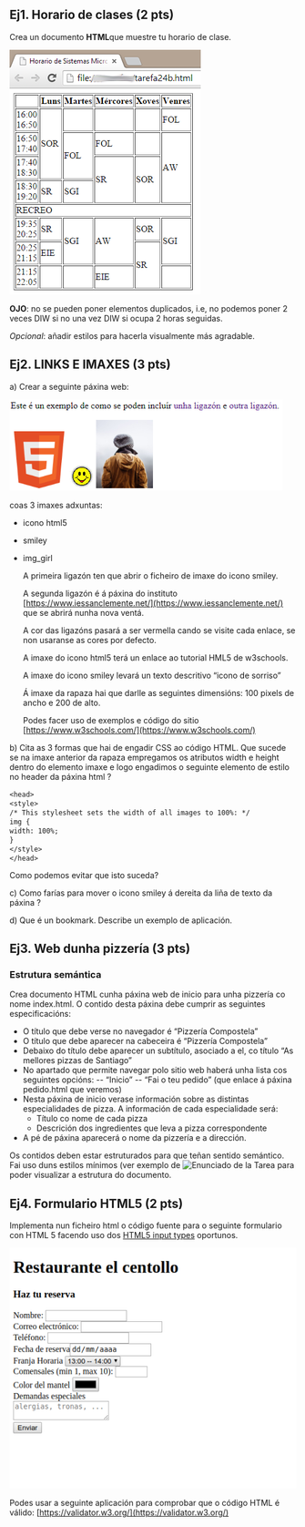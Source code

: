 ﻿
## Ej1. Horario de clases  (**2 pts**)

Crea  un documento ****HTML****que muestre  tu horario de clase. 

![Captura_do_horario](../imgs/horario.png)

****O********J********O****: no se pueden poner elementos duplicados, i.e, no podemos poner 2 veces DIW si no una vez DIW si ocupa 2 horas seguidas.

_Opcional_: añadir estilos para hacerla visualmente más agradable.


## Ej2. LINKS E IMAXES  (**3 pts**)

a) Crear a seguinte páxina web:


![Captura_da imaxe](../imgs/links_imaxes.png)

coas 3 imaxes adxuntas:

 -  icono html5
 - smiley
 - img_girl
    
    A primeira ligazón ten que abrir o ficheiro de imaxe do icono smiley.
    
    A segunda ligazón é á páxina do instituto [https://www.iessanclemente.net/](https://www.iessanclemente.net/) que se abrirá nunha nova ventá.
    
    A cor das ligazóns pasará a ser vermella cando se visite cada enlace, se non usaranse as cores por defecto.
    
    A imaxe do icono html5 terá un enlace ao tutorial HML5 de w3schools.
    
    A imaxe do icono smiley levará un texto descritivo “icono de sorriso”
    
    Á imaxe da rapaza hai que darlle as seguintes dimensións: 100 pixels de ancho e 200 de alto.
    
    Podes facer uso de exemplos e código do sitio [https://www.w3schools.com/](https://www.w3schools.com/)
    
 b) Cita as 3 formas que hai de engadir CSS ao código HTML. Que sucede se na imaxe anterior da rapaza empregamos os atributos width e height dentro do elemento imaxe e logo engadimos o seguinte elemento de estilo no header da páxina html ?
    
```
<head>
<style>
/* This stylesheet sets the width of all images to 100%: */
img {
width: 100%;
}
</style>
</head>
```
Como podemos evitar que isto suceda?
  

c) Como farías para mover o icono smiley á dereita da liña de texto da páxina ?

  

d) Que é un bookmark. Describe un exemplo de aplicación.



## Ej3. Web dunha pizzería (**3 pts**)

### Estrutura semántica

 Crea documento HTML cunha páxina web de inicio para unha pizzería co nome index.html. O contido desta páxina debe cumprir as seguintes especificacións: 
 - O título que debe verse no navegador é “Pizzería Compostela”
 - O título que debe aparecer na cabeceira é “Pizzería Compostela”
 - Debaixo do título debe aparecer un subtítulo, asociado a el, co título “As mellores pizzas de Santiago”
 - No apartado que permite navegar polo sitio web haberá unha lista cos seguintes opcións:
 -- “Inicio”
 -- “Fai o teu pedido” (que enlace á páxina pedido.html que veremos)
 - Nesta páxina de inicio verase información sobre as distintas especialidades de pizza. A información de cada especialidade será:
	 - Título co nome de cada pizza
	 - Descrición dos ingredientes que leva a pizza correspondente
 - A pé de páxina aparecerá o nome da pizzería e a dirección. 
 
Os contidos deben estar estruturados para que teñan sentido semántico. 
Fai uso duns estilos mínimos (ver exemplo de ![Enunciado de la Tarea](estructura_secciones_html) para poder visualizar a estrutura do documento.


## Ej4. Formulario HTML5  (**2 pts**)

Implementa nun ficheiro html o código fuente para o seguinte formulario con HTML 5 facendo uso dos [HTML5 input types](https://www.w3schools.com/html/html_form_input_types.asp) oportunos.

![Captura_do_centolo](../imgs/centollo.png)


Podes usar a seguinte aplicación para comprobar que o código HTML é válido: [https://validator.w3.org/](https://validator.w3.org/)


